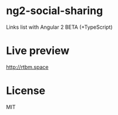 # ng2-social-sharing

Links list with Angular 2 BETA (+TypeScript)

# Live preview

http://rtbm.space

# License
MIT
